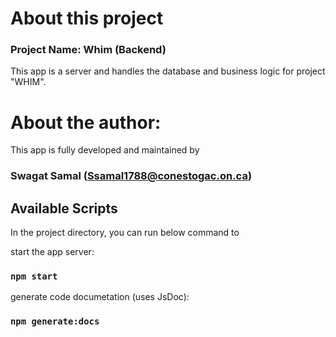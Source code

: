 # About this project

### Project Name: Whim (Backend)

This app is a server and handles the database and business logic for project "WHIM".

# About the author:

This app is fully developed and maintained by

### Swagat Samal (Ssamal1788@conestogac.on.ca)

## Available Scripts

In the project directory, you can run below command to

start the app server:

### `npm start`

generate code documetation (uses JsDoc):

### `npm generate:docs`
